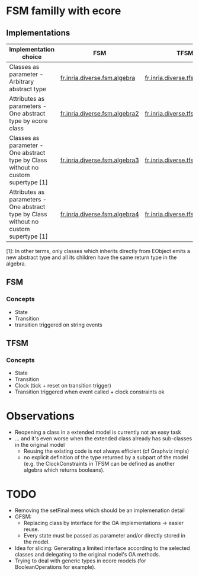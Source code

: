 # FSM familly with ecore

## Implementations

| Implementation choice                    | FSM                                      | TFSM                                     |
| ---------------------------------------- | ---------------------------------------- | ---------------------------------------- |
| Classes as parameter - Arbitrary abstract type | [fr.inria.diverse.fsm.algebra](fr.inria.diverse.fsm.algebra) | [fr.inria.diverse.tfsm.algebra](fr.inria.diverse.tfsm.algebra) |
| Attributes as parameters - One abstract type by ecore class | [fr.inria.diverse.fsm.algebra2](fr.inria.diverse.fsm.algebra2) | [fr.inria.diverse.tfsm.algebra2](fr.inria.diverse.tfsm.algebra2) |
| Classes as parameter - One abstract type by Class without no custom supertype [1] | [fr.inria.diverse.fsm.algebra3](fr.inria.diverse.fsm.algebra3) | [fr.inria.diverse.tfsm.algebra3](fr.inria.diverse.tfsm.algebra3)  |
| Attributes as parameters - One abstract type by Class without no custom supertype [1] | [fr.inria.diverse.fsm.algebra4](fr.inria.diverse.fsm.algebra4)  | [fr.inria.diverse.tfsm.algebra4](fr.inria.diverse.tfsm.algebra4)  |

[1]: In other terms, only classes which inherits directly from EObject emits a new abstract type and all its children have the same return type in the algebra.

## FSM

### Concepts

- State
- Transition
- transition triggered on string events

## TFSM

### Concepts

- State
- Transition
- Clock (tick + reset on transition trigger)
- Transition triggered when event called + clock constraints ok

# Observations
*   Reopening a class in a extended model is currently not an easy task
*   ... and it's even worse when the extended class already has sub-classes in the original model
    * Reusing the existing code is not always efficient (cf Graphviz impls)
    * no explicit definition of the type returned by a subpart of the model (e.g. the ClockConstraints in TFSM can be defined as another algebra which returns booleans).

# TODO
  * Removing the setFinal mess which should be an implemenation detail
  * GFSM:
    * Replacing class by interface for the OA implementations -> easier reuse.
    * Every state must be passed as parameter and/or directly stored in the model.
  * Idea for slicing: Generating a limited interface according to the selected classes and delegating to the original model's OA methods.
  * Trying to deal with generic types in ecore models (for BooleanOperations for example). 
